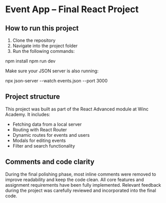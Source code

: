 # Event App – Final React Project

## How to run this project

1. Clone the repository
2. Navigate into the project folder
3. Run the following commands:

npm install
npm run dev

Make sure your JSON server is also running:

npx json-server --watch events.json --port 3000

## Project structure

This project was built as part of the React Advanced module at Winc Academy. It includes:

- Fetching data from a local server
- Routing with React Router
- Dynamic routes for events and users
- Modals for editing events
- Filter and search functionality

## Comments and code clarity

During the final polishing phase, most inline comments were removed to improve readability and keep the code clean.
All core features and assignment requirements have been fully implemented.
Relevant feedback during the project was carefully reviewed and incorporated into the final code.
